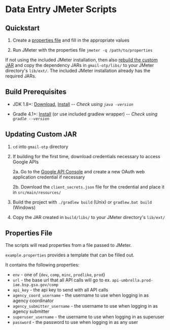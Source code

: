# Data Entry JMeter Scripts

## Quickstart

1. Create a [properties file](#properties) and fill in the appropriate values

2. Run JMeter with the properties file `jmeter -q /path/to/properties`

If not using the included JMeter installation, then also [rebuild the custom JAR](#update-jar) and copy the dependency JARs in `gmail-otp/libs/` to your JMeter directory's `lib/ext/`. The included JMeter installation already has the required JARs.

## Build Prerequisites

- JDK 1.8+: [Download](http://www.oracle.com/technetwork/java/javase/downloads/index.html), [Install](http://docs.oracle.com/javase/8/docs/technotes/guides/install/install_overview.html) -- *Check using `java -version`*

- Gradle 4.1+: [Install](https://gradle.org/install/) (or use included gradlew wrapper) -- *Check using `gradle --version`*

## <a id="update-jar"></a>Updating Custom JAR

1. `cd` into `gmail-otp` directory

2. If building for the first time, download credentials necessary to access Google APIs

    2a. Go to the [Google API Console](https://console.developers.google.com/) and create a new OAuth web application credential if necessary
    
    2b. Download the `client_secrets.json` file for the credential and place it in `src/main/resources/`
    
3. Build the project with `./gradlew build` (Unix) or `gradlew.bat build` (Windows)

4. Copy the JAR created in `build/libs/` to your JMeter directory's `lib/ext/`

## <a id="properties"></a>Properties File

The scripts will read properties from a file passed to JMeter.

`example.properties` provides a template that can be filled out.

It contains the following properties:

* `env` - one of {`dev`, `comp`, `minc`, `prodlike`, `prod`}
* `url` - the base url that all API calls will go to ex. `api-umbrella.prod-iae.bsp.gsa.gov/comp`
* `api_key` - the api key to send with all API calls
* `agency_coord_username` - the username to use when logging in as agency coordinator
* `agency_submitter_username` - the username to use when logging in as agency submitter
* `superuser_username` - the username to use when logging in as superuser
* `password` - the password to use when logging in as any user

